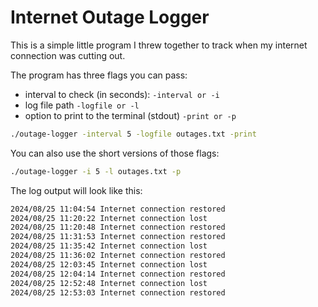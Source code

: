 # Internet Outage Logger

This is a simple little program I threw together to track when my internet connection was cutting out.

The program has three flags you can pass:
- interval to check (in seconds): `-interval or -i`
- log file path `-logfile or -l`
- option to print to the terminal (stdout) `-print or -p`

```sh
./outage-logger -interval 5 -logfile outages.txt -print
```

You can also use the short versions of those flags:

```sh
./outage-logger -i 5 -l outages.txt -p
```

The log output will look like this:

```txt
2024/08/25 11:04:54 Internet connection restored
2024/08/25 11:20:22 Internet connection lost
2024/08/25 11:20:48 Internet connection restored
2024/08/25 11:31:53 Internet connection restored
2024/08/25 11:35:42 Internet connection lost
2024/08/25 11:36:02 Internet connection restored
2024/08/25 12:03:45 Internet connection lost
2024/08/25 12:04:14 Internet connection restored
2024/08/25 12:52:48 Internet connection lost
2024/08/25 12:53:03 Internet connection restored
```